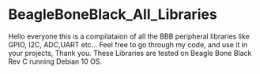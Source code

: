 # BeagleBoneBlack_All_Libraries
Hello everyone this is a compilataion of all the BBB peripheral libraries like GPIO, I2C, ADC,UART etc... 
Feel free to go through my code, and use it in your projects, Thank you. 
These Libraries are tested on Beagle Bone Black Rev C running Debian 10 OS. 
